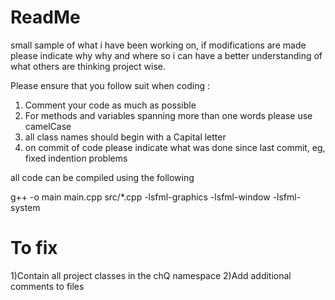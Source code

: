 ReadMe
=====================================================
small sample of what i have been working on, if modifications are made please indicate why why and where so i can have a better understanding of what others are thinking 
project wise.

Please ensure that you follow suit when coding :

1) Comment your code as much as possible
2) For methods and variables spanning more than one words please use camelCase
3) all class names should begin with a Capital letter
4) on commit of code please indicate what was done since last commit, eg, fixed indention problems

all code can be compiled using the following

g++ -o main main.cpp src/*.cpp -lsfml-graphics -lsfml-window -lsfml-system

To fix 
===============================================
1)Contain all project classes in the chQ namespace
2)Add additional comments to files
